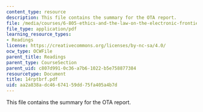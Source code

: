 ```yaml
---
content_type: resource
description: This file contains the summary for the OTA report.
file: /media/courses/6-805-ethics-and-the-law-on-the-electronic-frontier-fall-2005/aa2a838adc46674159dd75fa405a4b7d_14rptbrf.pdf
file_type: application/pdf
learning_resource_types:
- Readings
license: https://creativecommons.org/licenses/by-nc-sa/4.0/
ocw_type: OCWFile
parent_title: Readings
parent_type: CourseSection
parent_uid: c807d991-0c36-a7b6-1022-b5e758877384
resourcetype: Document
title: 14rptbrf.pdf
uid: aa2a838a-dc46-6741-59dd-75fa405a4b7d
---
```

This file contains the summary for the OTA report.